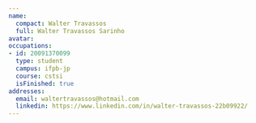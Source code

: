 ```yaml
---
name:
  compact: Walter Travassos
  full: Walter Travassos Sarinho
avatar:
occupations:
- id: 20091370099
  type: student
  campus: ifpb-jp
  course: cstsi
  isFinished: true
addresses:
  email: waltertravassos@hotmail.com
  linkedin: https://www.linkedin.com/in/walter-travassos-22b09922/
---
```

